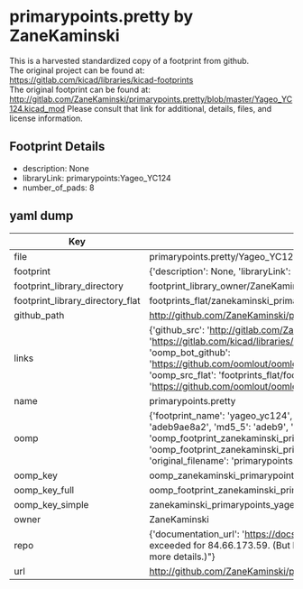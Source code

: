 # primarypoints.pretty by ZaneKaminski  
This is a harvested standardized copy of a footprint from github.  
The original project can be found at:  
https://gitlab.com/kicad/libraries/kicad-footprints  
The original footprint can be found at:
http://gitlab.com/ZaneKaminski/primarypoints.pretty/blob/master/Yageo_YC124.kicad_mod
Please consult that link for additional, details, files, and license information.  
## Footprint Details
* description: None  
* libraryLink: primarypoints:Yageo_YC124  
* number_of_pads: 8  
## yaml dump  
| Key | Value |  
| --- | --- |  
| file | primarypoints.pretty/Yageo_YC124.kicad_mod |  
| footprint | {'description': None, 'libraryLink': 'primarypoints:Yageo_YC124', 'number_of_pads': 8} |  
| footprint_library_directory | footprint_library_owner/ZaneKaminski_primarypoints.pretty |  
| footprint_library_directory_flat | footprints_flat/zanekaminski_primarypoints_yageo_yc124/working |  
| github_path | http://github.com/ZaneKaminski/primarypoints.pretty/blob/master/Yageo_YC124.kicad_mod |  
| links | {'github_src': 'http://gitlab.com/ZaneKaminski/primarypoints.pretty/blob/master/Yageo_YC124.kicad_mod', 'github_src_repo': 'https://gitlab.com/kicad/libraries/kicad-footprints', 'oomp_bot': 'footprints/zanekaminski_primarypoints_yageo_yc124/working', 'oomp_bot_github': 'https://github.com/oomlout/oomlout_oomp_footprint_bot/tree/main/footprints/zanekaminski_primarypoints_yageo_yc124/working', 'oomp_src_flat': 'footprints_flat/footprints_flat/zanekaminski_primarypoints_yageo_yc124/working', 'oomp_src_flat_github': 'https://github.com/oomlout/oomlout_oomp_footprint_src/tree/main/footprints_flat/zanekaminski_primarypoints_yageo_yc124/working'} |  
| name | primarypoints.pretty |  
| oomp | {'footprint_name': 'yageo_yc124', 'library_name': 'primarypoints', 'md5': 'adeb9ae8a28c1ff5b1c649d53d915d7d', 'md5_10': 'adeb9ae8a2', 'md5_5': 'adeb9', 'md5_6': 'adeb9a', 'oomp_key': 'oomp_zanekaminski_primarypoints_yageo_yc124', 'oomp_key_extra': 'oomp_footprint_zanekaminski_primarypoints_yageo_yc124', 'oomp_key_full': 'oomp_footprint_zanekaminski_primarypoints_yageo_yc124_adeb9a', 'oomp_key_simple': 'zanekaminski_primarypoints_yageo_yc124', 'original_filename': 'primarypoints.pretty/Yageo_YC124.kicad_mod', 'owner_name': 'zanekaminski'} |  
| oomp_key | oomp_zanekaminski_primarypoints_yageo_yc124 |  
| oomp_key_full | oomp_footprint_zanekaminski_primarypoints_yageo_yc124 |  
| oomp_key_simple | zanekaminski_primarypoints_yageo_yc124 |  
| owner | ZaneKaminski |  
| repo | {'documentation_url': 'https://docs.github.com/rest/overview/resources-in-the-rest-api#rate-limiting', 'message': "API rate limit exceeded for 84.66.173.59. (But here's the good news: Authenticated requests get a higher rate limit. Check out the documentation for more details.)"} |  
| url | http://github.com/ZaneKaminski/primarypoints.pretty |  

